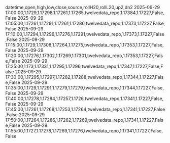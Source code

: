 datetime,open,high,low,close,source,rollH20,rollL20,up2,dn2
2025-09-29 17:00:00,1.1729,1.17298,1.17261,1.17265,twelvedata_repo,1.17384,1.17227,False,False
2025-09-29 17:05:00,1.17261,1.17291,1.17261,1.17286,twelvedata_repo,1.17373,1.17227,False,False
2025-09-29 17:10:00,1.17294,1.17296,1.17276,1.17291,twelvedata_repo,1.17373,1.17227,False,False
2025-09-29 17:15:00,1.1729,1.17308,1.17264,1.17275,twelvedata_repo,1.17353,1.17227,False,False
2025-09-29 17:20:00,1.17276,1.17302,1.17269,1.17301,twelvedata_repo,1.17353,1.17227,False,False
2025-09-29 17:25:00,1.173,1.17331,1.17295,1.17296,twelvedata_repo,1.17347,1.17227,False,False
2025-09-29 17:30:00,1.17295,1.17297,1.17282,1.17288,twelvedata_repo,1.17344,1.17227,False,False
2025-09-29 17:35:00,1.1729,1.17291,1.17279,1.17279,twelvedata_repo,1.17344,1.17227,False,False
2025-09-29 17:40:00,1.17278,1.17284,1.17257,1.1726,twelvedata_repo,1.17341,1.17227,False,False
2025-09-29 17:45:00,1.17261,1.17268,1.17253,1.17264,twelvedata_repo,1.17341,1.17227,False,False
2025-09-29 17:50:00,1.17264,1.17286,1.17262,1.17269,twelvedata_repo,1.17341,1.17227,False,False
2025-09-29 17:55:00,1.1727,1.17278,1.17269,1.17276,twelvedata_repo,1.17341,1.17227,False,False
